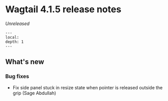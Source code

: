 # Wagtail 4.1.5 release notes

_Unreleased_

```{contents}
---
local:
depth: 1
---
```

## What's new

### Bug fixes

 * Fix side panel stuck in resize state when pointer is released outside the grip (Sage Abdullah)

